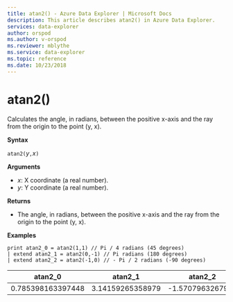 ```yaml
---
title: atan2() - Azure Data Explorer | Microsoft Docs
description: This article describes atan2() in Azure Data Explorer.
services: data-explorer
author: orspod
ms.author: v-orspod
ms.reviewer: mblythe
ms.service: data-explorer
ms.topic: reference
ms.date: 10/23/2018
---
```

# atan2()

Calculates the angle, in radians, between the positive x-axis and the ray from the origin to the point (y, x).

**Syntax**

`atan2(`*y*`,`*x*`)`

**Arguments**

* *x*: X coordinate (a real number).
* *y*: Y coordinate (a real number).

**Returns**

* The angle, in radians, between the positive x-axis and the ray from the origin to the point (y, x).

**Examples**

```kusto
print atan2_0 = atan2(1,1) // Pi / 4 radians (45 degrees)
| extend atan2_1 = atan2(0,-1) // Pi radians (180 degrees)
| extend atan2_2 = atan2(-1,0) // - Pi / 2 radians (-90 degrees)
```

|atan2_0|atan2_1|atan2_2|
|---|---|---|
|0.785398163397448|3.14159265358979|-1.5707963267949|